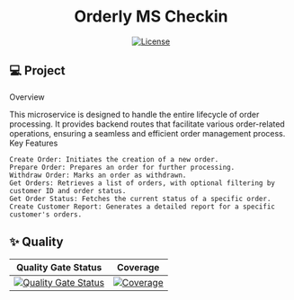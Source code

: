 <h1 align="center">Orderly MS Checkin</h1>

<p align="center">
  <a href="#-license">
    <img alt="License" src="https://img.shields.io/static/v1?label=license&message=MIT&color=ed2945&labelColor=000000">
  </a>
</p>

## 💻 Project

Overview

This microservice is designed to handle the entire lifecycle of order processing. It provides backend routes that facilitate various order-related operations, ensuring a seamless and efficient order management process.
Key Features

    Create Order: Initiates the creation of a new order.
    Prepare Order: Prepares an order for further processing.
    Withdraw Order: Marks an order as withdrawn.
    Get Orders: Retrieves a list of orders, with optional filtering by customer ID and order status.
    Get Order Status: Fetches the current status of a specific order.
    Create Customer Report: Generates a detailed report for a specific customer's orders.

## ✨ Quality

| Quality Gate Status | Coverage |
| --- | --- |
| [![Quality Gate Status](https://sonarcloud.io/api/project_badges/measure?project=tribofustack_ms-checkout&metric=alert_status)](https://sonarcloud.io/summary/new_code?id=tribofustack_ms-checkout) | [![Coverage](https://sonarcloud.io/api/project_badges/measure?project=tribofustack_ms-checkout&metric=coverage)](https://sonarcloud.io/summary/new_code?id=tribofustack_ms-checkout) |


